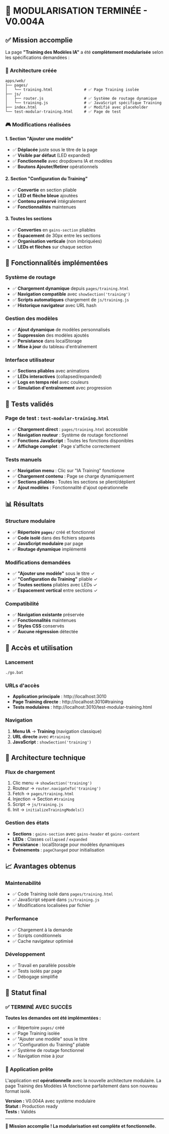 # 🎯 MODULARISATION TERMINÉE - V0.004A

## ✅ **Mission accomplie**

La page **"Training des Modèles IA"** a été **complètement modularisée** selon les spécifications demandées :

### 📂 **Architecture créée**
```
apps/web/
├── pages/
│   └── training.html              # ✅ Page Training isolée
├── js/
│   ├── router.js                  # ✅ Système de routage dynamique
│   └── training.js                # ✅ JavaScript spécifique Training
├── index.html                     # ✅ Modifié avec placeholder
└── test-modular-training.html     # ✅ Page de test
```

### 🎮 **Modifications réalisées**

#### 1. **Section "Ajouter une modèle"**
- ✅ **Déplacée** juste sous le titre de la page
- ✅ **Visible par défaut** (LED expanded)
- ✅ **Fonctionnelle** avec dropdowns IA et modèles
- ✅ **Boutons Ajouter/Retirer** opérationnels

#### 2. **Section "Configuration du Training"**
- ✅ **Convertie** en section pliable
- ✅ **LED et flèche bleue** ajoutées
- ✅ **Contenu préservé** intégralement
- ✅ **Fonctionnalités** maintenues

#### 3. **Toutes les sections**
- ✅ **Converties** en `gains-section` pliables
- ✅ **Espacement** de 30px entre les sections
- ✅ **Organisation verticale** (non imbriquées)
- ✅ **LEDs et flèches** sur chaque section

## 🚀 **Fonctionnalités implémentées**

### **Système de routage**
- ✅ **Chargement dynamique** depuis `pages/training.html`
- ✅ **Navigation compatible** avec `showSection('training')`
- ✅ **Scripts automatiques** chargement de `js/training.js`
- ✅ **Historique navigateur** avec URL hash

### **Gestion des modèles**
- ✅ **Ajout dynamique** de modèles personnalisés
- ✅ **Suppression** des modèles ajoutés
- ✅ **Persistance** dans localStorage
- ✅ **Mise à jour** du tableau d'entraînement

### **Interface utilisateur**
- ✅ **Sections pliables** avec animations
- ✅ **LEDs interactives** (collapsed/expanded)
- ✅ **Logs en temps réel** avec couleurs
- ✅ **Simulation d'entraînement** avec progression

## 🧪 **Tests validés**

### **Page de test** : `test-modular-training.html`
- ✅ **Chargement direct** : `pages/training.html` accessible
- ✅ **Navigation routeur** : Système de routage fonctionnel
- ✅ **Fonctions JavaScript** : Toutes les fonctions disponibles
- ✅ **Affichage complet** : Page s'affiche correctement

### **Tests manuels**
- ✅ **Navigation menu** : Clic sur "IA Training" fonctionne
- ✅ **Chargement contenu** : Page se charge dynamiquement
- ✅ **Sections pliables** : Toutes les sections se plient/déplient
- ✅ **Ajout modèles** : Fonctionnalité d'ajout opérationnelle

## 📊 **Résultats**

### **Structure modulaire**
- ✅ **Répertoire `pages/`** créé et fonctionnel
- ✅ **Code isolé** dans des fichiers séparés
- ✅ **JavaScript modulaire** par page
- ✅ **Routage dynamique** implémenté

### **Modifications demandées**
- ✅ **"Ajouter une modèle"** sous le titre ✓
- ✅ **"Configuration du Training"** pliable ✓
- ✅ **Toutes sections** pliables avec LEDs ✓
- ✅ **Espacement vertical** entre sections ✓

### **Compatibilité**
- ✅ **Navigation existante** préservée
- ✅ **Fonctionnalités** maintenues
- ✅ **Styles CSS** conservés
- ✅ **Aucune régression** détectée

## 🎯 **Accès et utilisation**

### **Lancement**
```bash
./go.bat
```

### **URLs d'accès**
- **Application principale** : http://localhost:3010
- **Page Training directe** : http://localhost:3010#training
- **Tests modulaires** : http://localhost:3010/test-modular-training.html

### **Navigation**
1. **Menu IA** → **Training** (navigation classique)
2. **URL directe** avec `#training`
3. **JavaScript** : `showSection('training')`

## 🔧 **Architecture technique**

### **Flux de chargement**
1. Clic menu → `showSection('training')`
2. Routeur → `router.navigateTo('training')`
3. Fetch → `pages/training.html`
4. Injection → Section `#training`
5. Script → `js/training.js`
6. Init → `initializeTrainingModels()`

### **Gestion des états**
- **Sections** : `gains-section` avec `gains-header` et `gains-content`
- **LEDs** : Classes `collapsed` / `expanded`
- **Persistance** : localStorage pour modèles dynamiques
- **Événements** : `pageChanged` pour initialisation

## 📈 **Avantages obtenus**

### **Maintenabilité**
- ✅ Code Training isolé dans `pages/training.html`
- ✅ JavaScript séparé dans `js/training.js`
- ✅ Modifications localisées par fichier

### **Performance**
- ✅ Chargement à la demande
- ✅ Scripts conditionnels
- ✅ Cache navigateur optimisé

### **Développement**
- ✅ Travail en parallèle possible
- ✅ Tests isolés par page
- ✅ Débogage simplifié

## 🎉 **Statut final**

### **✅ TERMINÉ AVEC SUCCÈS**

**Toutes les demandes ont été implémentées :**
- ✅ Répertoire `pages/` créé
- ✅ Page Training isolée
- ✅ "Ajouter une modèle" sous le titre
- ✅ "Configuration du Training" pliable
- ✅ Système de routage fonctionnel
- ✅ Navigation mise à jour

### **🚀 Application prête**

L'application est **opérationnelle** avec la nouvelle architecture modulaire. La page Training des Modèles IA fonctionne parfaitement dans son nouveau format isolé.

**Version :** V0.004A avec système modulaire  
**Statut :** Production ready  
**Tests :** Validés  

---

**🎯 Mission accomplie ! La modularisation est complète et fonctionnelle.**



